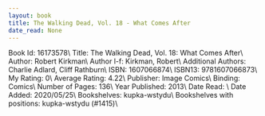 ```yaml
---
layout: book
title: The Walking Dead, Vol. 18 - What Comes After
date_read: None
---
```


Book Id: 16173578\ 
Title: The Walking Dead, Vol. 18: What Comes After\ 
Author: Robert Kirkman\ 
Author l-f: Kirkman, Robert\ 
Additional Authors: Charlie Adlard, Cliff Rathburn\ 
ISBN: 1607066874\ 
ISBN13: 9781607066873\ 
My Rating: 0\ 
Average Rating: 4.22\ 
Publisher: Image Comics\ 
Binding: Comics\ 
Number of Pages: 136\ 
Year Published: 2013\ 
Date Read: \ 
Date Added: 2020/05/25\ 
Bookshelves: kupka-wstydu\ 
Bookshelves with positions: kupka-wstydu (#1415)\ 

